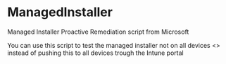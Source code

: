# ManagedInstaller
Managed Installer Proactive Remediation script from Microsoft

You can use this script to test the managed installer not on all devices <> instead of pushing this to all devices trough the Intune portal
